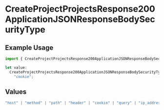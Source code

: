 # CreateProjectProjectsResponse200ApplicationJSONResponseBodySecurityType

## Example Usage

```typescript
import { CreateProjectProjectsResponse200ApplicationJSONResponseBodySecurityType } from "@vercel/sdk/models/operations/createproject.js";

let value:
  CreateProjectProjectsResponse200ApplicationJSONResponseBodySecurityType =
    "cookie";
```

## Values

```typescript
"host" | "method" | "path" | "header" | "cookie" | "query" | "ip_address" | "protocol" | "scheme" | "environment" | "region"
```